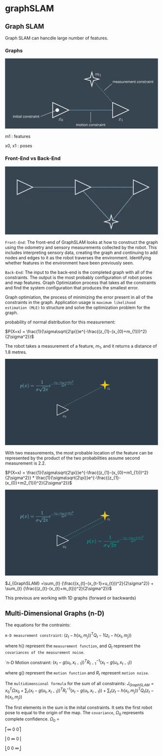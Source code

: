 # graphSLAM
## Graph SLAM
Graph SLAM can hancdle large number of features.

[image1]: img/a1.png "img1"
[image2]: img/a2.png "img2"
[image3]: img/a3.png "img3"
[image4]: img/a4.png "img4"
[image5]: img/a5.png "img5"
[image6]: img/a6.png "img6"
[image7]: img/a7.png "img7"
[image8]: img/a8.png "img8"


[image9]: img/b1.png "img9"
[image10]: img/b2.png "img10"
[image11]: img/b3.png "img11"
[image12]: img/b4.png "img12"
[image13]: img/b5.png "img13"
[image14]: img/b6.png "img14"
[image15]: img/b7.png "img15"


### Graphs
![alt text][image1]

m1 : features

x0, x1 : poses

### Front-End vs Back-End
![alt text][image2]

`Front-End`: The front-end of GraphSLAM looks at how to construct the graph using the odometry and sensory measurements collected by the robot. This includes interpreting sensory data, creating the graph and continuing to add nodes and edges to it as the robot traverses the environment. Identifying whether features in the environment have been previously seen.


`Back-End`: The input to the back-end is the completed graph with all of the constraints. The output is the most probably configuration of robot poses and map features. Graph Optimization process that takes all the constraints and find the system configuration that produces the smallest error.

Graph optimiation, the process of minimizing the error present in all of the constraints in the graph. Application usage is `maximum likelihood estimation (MLE)` to structure and solve the optimization problem for the graph.

probability of normal distribution for this measurement: 

$P(X=x) = \frac{1}{\sigma\sqrt{2\pi}}e^{-\frac{(z_{1}-(x_{0}+m_{1}))^2}{2\sigma^2}}$

The robot takes a measurement of a feature, $m_{1}$, and it returns a distance of 1.8 metres.

![alt text][image3]

With two measurements, the most probable location of the feature can be represented by the product of the two probabilities assume second measurement is 2.2.

$P(X=x) = \frac{1}{\sigma\sqrt{2\pi}}e^{-\frac{(z_{1}-(x_{0}+m1_{1}))^2}{2\sigma^2}} * \frac{1}{\sigma\sqrt{2\pi}}e^{-\frac{(z_{1}-(x_{0}+m2_{1}))^2}{2\sigma^2}}$

![alt text][image4]


$J_{GraphSLAM} =\sum_{t} {\frac{(x_{t}-(x_{t-1}+u_{t}))^2}{2\sigma^2}} + \sum_{t} {\frac{(z_{t}-(x_{t}+m_{t}))^2}{2\sigma^2}}$

This previous are working with 1D graphs (forward or backwards)

## Multi-Dimensional Graphs (n-D)

The equations for the contraints:

`m-D measurement constraint`:  $(z_t - h(x_t, m_j))^T Q_t-1 (z_t - h(x_t, m_j))$

where h() represent the `measurement function`, and $Q_{t}$ represent the `covariances of the measurement noise`.

`n-D Motion constraint: $(x_t - g(u_t, x_{t-1}))^T R_{t-1}^{-1} (x_t - g(u_t, x_{t-1}))$

where g() represent the `motion function` and $R_{r}$ represent `motion noise`.

The `multidimensional formula` for the sum of all constraints: $J_{GraphSLAM} = x_0^T Ω x_0 + ∑_{t}(x_{t} - g(u_{t}, x_{t-1}))^{T} R_{t}^{-1} (x_{t} - g(u_{t}, x_{t-1})) + ∑_{t} (z_{t} - h(x_{t}, m_{j}))^{T} Q_{t} (z_{t} - h(x_{t}, m_{j}))$

The first elements in the sum is the inital constraints. It sets the first robot pose to equal to the origin of the map. The `covariance`, $Ω_{0}$ represents complete confidence.
 $Ω_{0}$ =

⎡∞ 0 0⎤

⎢0 ∞ 0⎥

⎣0 0 ∞⎦
